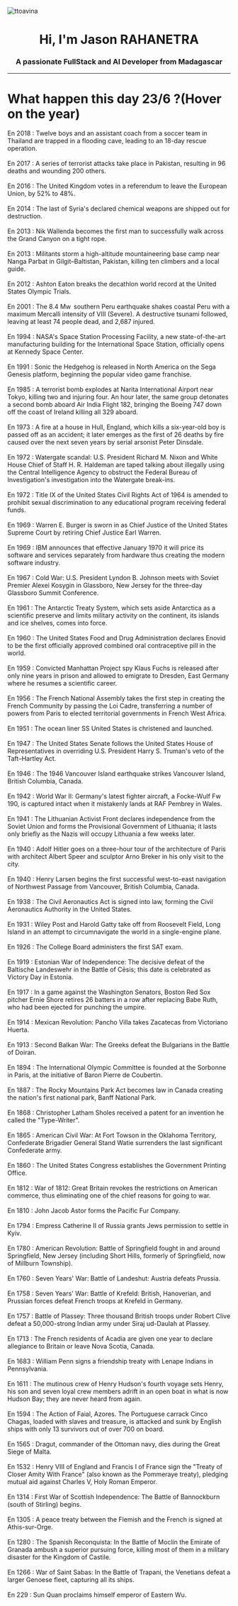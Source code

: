 
<p align="left"> <img src="https://komarev.com/ghpvc/?username=ttoavina&label=Profile%20views&color=0e75b6&style=flat" alt="ttoavina" /> </p>
<h1 align="center">Hi, I'm Jason RAHANETRA</h1>
<h3 align="center">A passionate FullStack and AI Developer from Madagascar</h3>
    
<hr/>
<h1> What happen this day 23/6 ?(Hover on the year)</h1>

En 2018 : Twelve boys and an assistant coach from a soccer team in Thailand are trapped in a flooding cave, leading to an 18-day rescue operation.
<br/><br/>
En 2017 : A series of terrorist attacks take place in Pakistan, resulting in 96 deaths and wounding 200 others.
<br/><br/>
En 2016 : The United Kingdom votes in a referendum to leave the European Union, by 52% to 48%.
<br/><br/>
En 2014 : The last of Syria's declared chemical weapons are shipped out for destruction.
<br/><br/>
En 2013 : Nik Wallenda becomes the first man to successfully walk across the Grand Canyon on a tight rope.
<br/><br/>
En 2013 : Militants storm a high-altitude mountaineering base camp near Nanga Parbat in Gilgit–Baltistan, Pakistan, killing ten climbers and a local guide.
<br/><br/>
En 2012 : Ashton Eaton breaks the decathlon world record at the United States Olympic Trials.
<br/><br/>
En 2001 : The 8.4 Mw  southern Peru earthquake shakes coastal Peru with a maximum Mercalli intensity of VIII (Severe). A destructive tsunami followed, leaving at least 74 people dead, and 2,687 injured.
<br/><br/>
En 1994 : NASA's Space Station Processing Facility, a new state-of-the-art manufacturing building for the International Space Station, officially opens at Kennedy Space Center.
<br/><br/>
En 1991 : Sonic the Hedgehog is released in North America on the Sega Genesis platform, beginning the popular video game franchise.
<br/><br/>
En 1985 : A terrorist bomb explodes at Narita International Airport near Tokyo, killing two and injuring four. An hour later, the same group detonates a second bomb aboard Air India Flight 182, bringing the Boeing 747 down off the coast of Ireland killing all 329 aboard.
<br/><br/>
En 1973 : A fire at a house in Hull, England, which kills a six-year-old boy is passed off as an accident; it later emerges as the first of 26 deaths by fire caused over the next seven years by serial arsonist Peter Dinsdale.
<br/><br/>
En 1972 : Watergate scandal: U.S. President Richard M. Nixon and White House Chief of Staff H. R. Haldeman are taped talking about illegally using the Central Intelligence Agency to obstruct the Federal Bureau of Investigation's investigation into the Watergate break-ins.
<br/><br/>
En 1972 : Title IX of the United States Civil Rights Act of 1964 is amended to prohibit sexual discrimination to any educational program receiving federal funds.
<br/><br/>
En 1969 : Warren E. Burger is sworn in as Chief Justice of the United States Supreme Court by retiring Chief Justice Earl Warren.
<br/><br/>
En 1969 : IBM announces that effective January 1970 it will price its software and services separately from hardware thus creating the modern software industry.
<br/><br/>
En 1967 : Cold War: U.S. President Lyndon B. Johnson meets with Soviet Premier Alexei Kosygin in Glassboro, New Jersey for the three-day Glassboro Summit Conference.
<br/><br/>
En 1961 : The Antarctic Treaty System, which sets aside Antarctica as a scientific preserve and limits military activity on the continent, its islands and ice shelves, comes into force.
<br/><br/>
En 1960 : The United States Food and Drug Administration declares Enovid to be the first officially approved combined oral contraceptive pill in the world.
<br/><br/>
En 1959 : Convicted Manhattan Project spy Klaus Fuchs is released after only nine years in prison and allowed to emigrate to Dresden, East Germany where he resumes a scientific career.
<br/><br/>
En 1956 : The French National Assembly takes the first step in creating the French Community by passing the Loi Cadre, transferring a number of powers from Paris to elected territorial governments in French West Africa.
<br/><br/>
En 1951 : The ocean liner SS United States is christened and launched.
<br/><br/>
En 1947 : The United States Senate follows the United States House of Representatives in overriding U.S. President Harry S. Truman's veto of the Taft–Hartley Act.
<br/><br/>
En 1946 : The 1946 Vancouver Island earthquake strikes Vancouver Island, British Columbia, Canada.
<br/><br/>
En 1942 : World War II: Germany's latest fighter aircraft, a Focke-Wulf Fw 190, is captured intact when it mistakenly lands at RAF Pembrey in Wales.
<br/><br/>
En 1941 : The Lithuanian Activist Front declares independence from the Soviet Union and forms the Provisional Government of Lithuania; it lasts only briefly as the Nazis will occupy Lithuania a few weeks later.
<br/><br/>
En 1940 : Adolf Hitler goes on a three-hour tour of the architecture of Paris with architect Albert Speer and sculptor Arno Breker in his only visit to the city.
<br/><br/>
En 1940 : Henry Larsen begins the first successful west-to-east navigation of Northwest Passage from Vancouver, British Columbia, Canada.
<br/><br/>
En 1938 : The Civil Aeronautics Act is signed into law, forming the Civil Aeronautics Authority in the United States.
<br/><br/>
En 1931 : Wiley Post and Harold Gatty take off from Roosevelt Field, Long Island in an attempt to circumnavigate the world in a single-engine plane.
<br/><br/>
En 1926 : The College Board administers the first SAT exam.
<br/><br/>
En 1919 : Estonian War of Independence: The decisive defeat of the Baltische Landeswehr in the Battle of Cēsis; this date is celebrated as Victory Day in Estonia.
<br/><br/>
En 1917 : In a game against the Washington Senators, Boston Red Sox pitcher Ernie Shore retires 26 batters in a row after replacing Babe Ruth, who had been ejected for punching the umpire.
<br/><br/>
En 1914 : Mexican Revolution: Pancho Villa takes Zacatecas from Victoriano Huerta.
<br/><br/>
En 1913 : Second Balkan War: The Greeks defeat the Bulgarians in the Battle of Doiran.
<br/><br/>
En 1894 : The International Olympic Committee is founded at the Sorbonne in Paris, at the initiative of Baron Pierre de Coubertin.
<br/><br/>
En 1887 : The Rocky Mountains Park Act becomes law in Canada creating the nation's first national park, Banff National Park.
<br/><br/>
En 1868 : Christopher Latham Sholes received a patent for an invention he called the "Type-Writer".
<br/><br/>
En 1865 : American Civil War: At Fort Towson in the Oklahoma Territory, Confederate Brigadier General Stand Watie surrenders the last significant Confederate army.
<br/><br/>
En 1860 : The United States Congress establishes the Government Printing Office.
<br/><br/>
En 1812 : War of 1812: Great Britain revokes the restrictions on American commerce, thus eliminating one of the chief reasons for going to war.
<br/><br/>
En 1810 : John Jacob Astor forms the Pacific Fur Company.
<br/><br/>
En 1794 : Empress Catherine II of Russia grants Jews permission to settle in Kyiv.
<br/><br/>
En 1780 : American Revolution: Battle of Springfield fought in and around Springfield, New Jersey (including Short Hills, formerly of Springfield, now of Millburn Township).
<br/><br/>
En 1760 : Seven Years' War: Battle of Landeshut: Austria defeats Prussia.
<br/><br/>
En 1758 : Seven Years' War: Battle of Krefeld: British, Hanoverian, and Prussian forces defeat French troops at Krefeld in Germany.
<br/><br/>
En 1757 : Battle of Plassey: Three thousand British troops under Robert Clive defeat a 50,000-strong Indian army under Siraj ud-Daulah at Plassey.
<br/><br/>
En 1713 : The French residents of Acadia are given one year to declare allegiance to Britain or leave Nova Scotia, Canada.
<br/><br/>
En 1683 : William Penn signs a friendship treaty with Lenape Indians in Pennsylvania.
<br/><br/>
En 1611 : The mutinous crew of Henry Hudson's fourth voyage sets Henry, his son and seven loyal crew members adrift in an open boat in what is now Hudson Bay; they are never heard from again.
<br/><br/>
En 1594 : The Action of Faial, Azores. The Portuguese carrack Cinco Chagas, loaded with slaves and treasure, is attacked and sunk by English ships with only 13 survivors out of over 700 on board.
<br/><br/>
En 1565 : Dragut, commander of the Ottoman navy, dies during the Great Siege of Malta.
<br/><br/>
En 1532 : Henry VIII of England and Francis I of France sign the "Treaty of Closer Amity With France" (also known as the Pommeraye treaty), pledging mutual aid against Charles V, Holy Roman Emperor.
<br/><br/>
En 1314 : First War of Scottish Independence: The Battle of Bannockburn (south of Stirling) begins.
<br/><br/>
En 1305 : A peace treaty between the Flemish and the French is signed at Athis-sur-Orge.
<br/><br/>
En 1280 : The Spanish Reconquista: In the Battle of Moclín the Emirate of Granada ambush a superior pursuing force, killing most of them in a military disaster for the Kingdom of Castile.
<br/><br/>
En 1266 : War of Saint Sabas: In the Battle of Trapani, the Venetians defeat a larger Genoese fleet, capturing all its ships.
<br/><br/>
En 229 : Sun Quan proclaims himself emperor of Eastern Wu.
<br/><br/>
